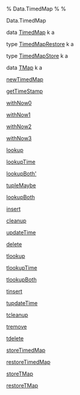 % Data.TimedMap
% 
% 

Data.TimedMap

data [TimedMap](Data-TimedMap.html#t:TimedMap) k a

type [TimedMapRestore](Data-TimedMap.html#t:TimedMapRestore) k a

type [TimedMapStore](Data-TimedMap.html#t:TimedMapStore) k a

data [TMap](Data-TimedMap.html#t:TMap) k a

[newTimedMap](Data-TimedMap.html#v:newTimedMap)

[getTimeStamp](Data-TimedMap.html#v:getTimeStamp)

[withNow0](Data-TimedMap.html#v:withNow0)

[withNow1](Data-TimedMap.html#v:withNow1)

[withNow2](Data-TimedMap.html#v:withNow2)

[withNow3](Data-TimedMap.html#v:withNow3)

[lookup](Data-TimedMap.html#v:lookup)

[lookupTime](Data-TimedMap.html#v:lookupTime)

[lookupBoth'](Data-TimedMap.html#v:lookupBoth-39-)

[tupleMaybe](Data-TimedMap.html#v:tupleMaybe)

[lookupBoth](Data-TimedMap.html#v:lookupBoth)

[insert](Data-TimedMap.html#v:insert)

[cleanup](Data-TimedMap.html#v:cleanup)

[updateTime](Data-TimedMap.html#v:updateTime)

[delete](Data-TimedMap.html#v:delete)

[tlookup](Data-TimedMap.html#v:tlookup)

[tlookupTime](Data-TimedMap.html#v:tlookupTime)

[tlookupBoth](Data-TimedMap.html#v:tlookupBoth)

[tinsert](Data-TimedMap.html#v:tinsert)

[tupdateTime](Data-TimedMap.html#v:tupdateTime)

[tcleanup](Data-TimedMap.html#v:tcleanup)

[tremove](Data-TimedMap.html#v:tremove)

[tdelete](Data-TimedMap.html#v:tdelete)

[storeTimedMap](Data-TimedMap.html#v:storeTimedMap)

[restoreTimedMap](Data-TimedMap.html#v:restoreTimedMap)

[storeTMap](Data-TimedMap.html#v:storeTMap)

[restoreTMap](Data-TimedMap.html#v:restoreTMap)
